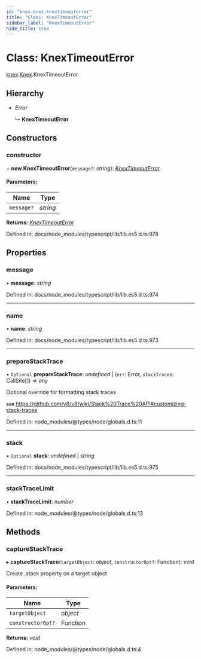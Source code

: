 ```yaml
---
id: "knex.knex.knextimeouterror"
title: "Class: KnexTimeoutError"
sidebar_label: "KnexTimeoutError"
hide_title: true
---
```


# Class: KnexTimeoutError

[knex](../modules/knex.md).[Knex](../modules/knex.knex-1.md).KnexTimeoutError

## Hierarchy

* *Error*

  ↳ **KnexTimeoutError**

## Constructors

### constructor

\+ **new KnexTimeoutError**(`message?`: *string*): [*KnexTimeoutError*](knex.knex.knextimeouterror.md)

#### Parameters:

Name | Type |
------ | ------ |
`message?` | *string* |

**Returns:** [*KnexTimeoutError*](knex.knex.knextimeouterror.md)

Defined in: docs/node_modules/typescript/lib/lib.es5.d.ts:978

## Properties

### message

• **message**: *string*

Defined in: docs/node_modules/typescript/lib/lib.es5.d.ts:974

___

### name

• **name**: *string*

Defined in: docs/node_modules/typescript/lib/lib.es5.d.ts:973

___

### prepareStackTrace

• `Optional` **prepareStackTrace**: *undefined* \| (`err`: Error, `stackTraces`: CallSite[]) => *any*

Optional override for formatting stack traces

**`see`** https://github.com/v8/v8/wiki/Stack%20Trace%20API#customizing-stack-traces

Defined in: node_modules/@types/node/globals.d.ts:11

___

### stack

• `Optional` **stack**: *undefined* \| *string*

Defined in: docs/node_modules/typescript/lib/lib.es5.d.ts:975

___

### stackTraceLimit

• **stackTraceLimit**: *number*

Defined in: node_modules/@types/node/globals.d.ts:13

## Methods

### captureStackTrace

▸ **captureStackTrace**(`targetObject`: *object*, `constructorOpt?`: Function): *void*

Create .stack property on a target object

#### Parameters:

Name | Type |
------ | ------ |
`targetObject` | *object* |
`constructorOpt?` | Function |

**Returns:** *void*

Defined in: node_modules/@types/node/globals.d.ts:4
